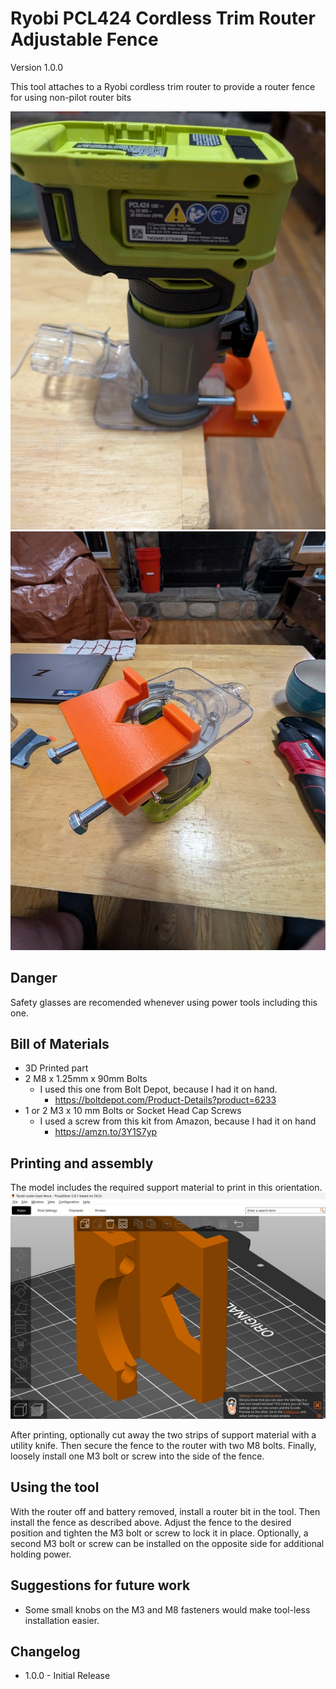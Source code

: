 # Ryobi PCL424 Cordless Trim Router Adjustable Fence

Version 1.0.0

This tool attaches to a Ryobi cordless trim router to provide a router fence for using non-pilot router bits


![Glamour Shot image](Images/InUse.jpg)
![Glamour Shot image](Images/Installed.jpg)

## Danger

 Safety glasses are recomended whenever using power tools including this one.

## Bill of Materials

* 3D Printed part
* 2 M8 x 1.25mm x 90mm Bolts
  * I used this one from Bolt Depot, because I had it on hand.
    * <https://boltdepot.com/Product-Details?product=6233>
* 1 or 2 M3 x 10 mm Bolts or Socket Head Cap Screws
  * I used a screw from this kit from Amazon, because I had it on hand
    * <https://amzn.to/3Y1S7yp>

## Printing and assembly

The model includes the required support material to print in this orientation.
![Print Orientations](Images/PrintOrientation.jpg)

After printing, optionally cut away the two strips of support material with a utility knife.  Then secure the fence to the router with two M8 bolts.  Finally, loosely install one M3 bolt or screw into the side of the fence.

## Using the tool

With the router off and battery removed, install a router bit in the tool.  Then install the fence as described above.  Adjust the fence to the desired position and tighten the M3 bolt or screw to lock it in place.  Optionally, a second M3 bolt or screw can be installed on the opposite side for additional holding power.

## Suggestions for future work

* Some small knobs on the M3 and M8 fasteners would make tool-less installation easier.

## Changelog

* 1.0.0 - Initial Release
